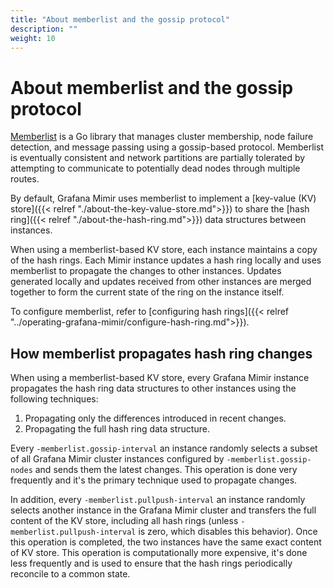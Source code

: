 ```yaml
---
title: "About memberlist and the gossip protocol"
description: ""
weight: 10
---
```


# About memberlist and the gossip protocol

[Memberlist](https://github.com/hashicorp/memberlist) is a Go library that manages cluster membership, node failure detection, and message passing using a gossip-based protocol.
Memberlist is eventually consistent and network partitions are partially tolerated by attempting to communicate to potentially dead nodes through multiple routes.

By default, Grafana Mimir uses memberlist to implement a [key-value (KV) store]({{< relref "./about-the-key-value-store.md">}}) to share the [hash ring]({{< relref "./about-the-hash-ring.md">}}) data structures between instances.

When using a memberlist-based KV store, each instance maintains a copy of the hash rings.
Each Mimir instance updates a hash ring locally and uses memberlist to propagate the changes to other instances.
Updates generated locally and updates received from other instances are merged together to form the current state of the ring on the instance itself.

To configure memberlist, refer to [configuring hash rings]({{< relref "../operating-grafana-mimir/configure-hash-ring.md">}}).

## How memberlist propagates hash ring changes

When using a memberlist-based KV store, every Grafana Mimir instance propagates the hash ring data structures to other instances using the following techniques:

1. Propagating only the differences introduced in recent changes.
1. Propagating the full hash ring data structure.

Every `-memberlist.gossip-interval` an instance randomly selects a subset of all Grafana Mimir cluster instances configured by `-memberlist.gossip-nodes` and sends them the latest changes.
This operation is done very frequently and it's the primary technique used to propagate changes.

In addition, every `-memberlist.pullpush-interval` an instance randomly selects another instance in the Grafana Mimir cluster and transfers the full content of the KV store, including all hash rings (unless `-memberlist.pullpush-interval` is zero, which disables this behavior).
Once this operation is completed, the two instances have the same exact content of KV store.
This operation is computationally more expensive, it's done less frequently and is used to ensure that the hash rings periodically reconcile to a common state.
